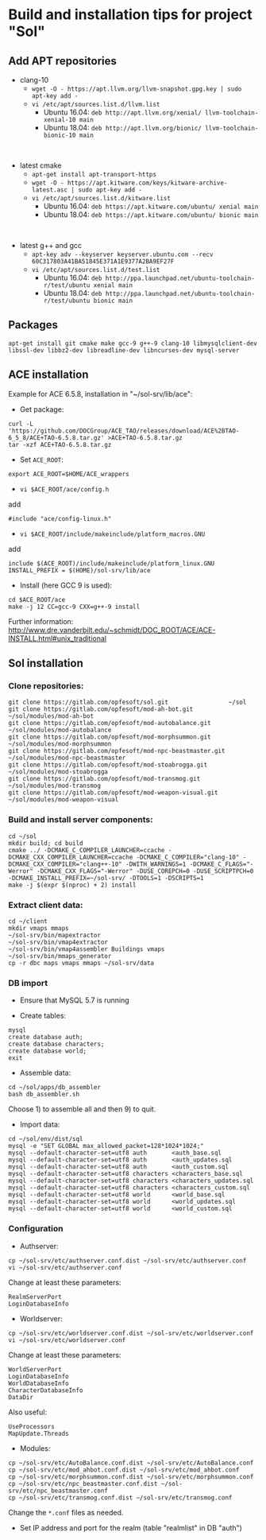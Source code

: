 # Build and installation tips for project "Sol"

## Add APT repositories

- clang-10
  - `wget -O - https://apt.llvm.org/llvm-snapshot.gpg.key | sudo apt-key add -`
  - `vi /etc/apt/sources.list.d/llvm.list`
    - Ubuntu 16.04: `deb http://apt.llvm.org/xenial/ llvm-toolchain-xenial-10 main`
    - Ubuntu 18.04: `deb http://apt.llvm.org/bionic/ llvm-toolchain-bionic-10 main`

<br>

- latest cmake
  - `apt-get install apt-transport-https`
  - `wget -O - https://apt.kitware.com/keys/kitware-archive-latest.asc | sudo apt-key add -`
  - `vi /etc/apt/sources.list.d/kitware.list`
    - Ubuntu 16.04: `deb https://apt.kitware.com/ubuntu/ xenial main`
    - Ubuntu 18.04: `deb https://apt.kitware.com/ubuntu/ bionic main`

<br>

- latest g++ and gcc
  - `apt-key adv --keyserver keyserver.ubuntu.com --recv 60C317803A41BA51845E371A1E9377A2BA9EF27F`
  - `vi /etc/apt/sources.list.d/test.list`
    - Ubuntu 16.04: `deb http://ppa.launchpad.net/ubuntu-toolchain-r/test/ubuntu xenial main`
    - Ubuntu 18.04: `deb http://ppa.launchpad.net/ubuntu-toolchain-r/test/ubuntu bionic main`

## Packages

`apt-get install git cmake make gcc-9 g++-9 clang-10 libmysqlclient-dev libssl-dev libbz2-dev libreadline-dev libncurses-dev mysql-server`

## ACE installation

Example for ACE 6.5.8, installation in "~/sol-srv/lib/ace":

- Get package:
```
curl -L 'https://github.com/DOCGroup/ACE_TAO/releases/download/ACE%2BTAO-6_5_8/ACE+TAO-6.5.8.tar.gz' >ACE+TAO-6.5.8.tar.gz
tar -xzf ACE+TAO-6.5.8.tar.gz
```

- Set `ACE_ROOT`:
```
export ACE_ROOT=$HOME/ACE_wrappers
```

- `vi $ACE_ROOT/ace/config.h`

add

```
#include "ace/config-linux.h"
```

- `vi $ACE_ROOT/include/makeinclude/platform_macros.GNU`

add

```
include $(ACE_ROOT)/include/makeinclude/platform_linux.GNU
INSTALL_PREFIX = $(HOME)/sol-srv/lib/ace
```

- Install (here GCC 9 is used):
```
cd $ACE_ROOT/ace
make -j 12 CC=gcc-9 CXX=g++-9 install
```

Further information: http://www.dre.vanderbilt.edu/~schmidt/DOC_ROOT/ACE/ACE-INSTALL.html#unix_traditional

## Sol installation

### Clone repositories:
```
git clone https://gitlab.com/opfesoft/sol.git                 ~/sol
git clone https://gitlab.com/opfesoft/mod-ah-bot.git          ~/sol/modules/mod-ah-bot
git clone https://gitlab.com/opfesoft/mod-autobalance.git     ~/sol/modules/mod-autobalance
git clone https://gitlab.com/opfesoft/mod-morphsummon.git     ~/sol/modules/mod-morphsummon
git clone https://gitlab.com/opfesoft/mod-npc-beastmaster.git ~/sol/modules/mod-npc-beastmaster
git clone https://gitlab.com/opfesoft/mod-stoabrogga.git      ~/sol/modules/mod-stoabrogga
git clone https://gitlab.com/opfesoft/mod-transmog.git        ~/sol/modules/mod-transmog
git clone https://gitlab.com/opfesoft/mod-weapon-visual.git   ~/sol/modules/mod-weapon-visual
```

### Build and install server components:
```
cd ~/sol
mkdir build; cd build
cmake ../ -DCMAKE_C_COMPILER_LAUNCHER=ccache -DCMAKE_CXX_COMPILER_LAUNCHER=ccache -DCMAKE_C_COMPILER="clang-10" -DCMAKE_CXX_COMPILER="clang++-10" -DWITH_WARNINGS=1 -DCMAKE_C_FLAGS="-Werror" -DCMAKE_CXX_FLAGS="-Werror" -DUSE_COREPCH=0 -DUSE_SCRIPTPCH=0 -DCMAKE_INSTALL_PREFIX=~/sol-srv/ -DTOOLS=1 -DSCRIPTS=1
make -j $(expr $(nproc) + 2) install
```

### Extract client data:
```
cd ~/client
mkdir vmaps mmaps
~/sol-srv/bin/mapextractor
~/sol-srv/bin/vmap4extractor
~/sol-srv/bin/vmap4assembler Buildings vmaps
~/sol-srv/bin/mmaps_generator
cp -r dbc maps vmaps mmaps ~/sol-srv/data
```

### DB import

- Ensure that MySQL 5.7 is running

- Create tables:
```
mysql
create database auth;
create database characters;
create database world;
exit
```

- Assemble data:
```
cd ~/sol/apps/db_assembler
bash db_assembler.sh
```

Choose 1) to assemble all and then 9) to quit.

- Import data:
```
cd ~/sol/env/dist/sql
mysql -e "SET GLOBAL max_allowed_packet=128*1024*1024;"
mysql --default-character-set=utf8 auth       <auth_base.sql
mysql --default-character-set=utf8 auth       <auth_updates.sql
mysql --default-character-set=utf8 auth       <auth_custom.sql
mysql --default-character-set=utf8 characters <characters_base.sql
mysql --default-character-set=utf8 characters <characters_updates.sql
mysql --default-character-set=utf8 characters <characters_custom.sql
mysql --default-character-set=utf8 world      <world_base.sql
mysql --default-character-set=utf8 world      <world_updates.sql
mysql --default-character-set=utf8 world      <world_custom.sql
```

### Configuration

- Authserver:
```
cp ~/sol-srv/etc/authserver.conf.dist ~/sol-srv/etc/authserver.conf
vi ~/sol-srv/etc/authserver.conf
```

Change at least these parameters:
```
RealmServerPort
LoginDatabaseInfo
```

- Worldserver:
```
cp ~/sol-srv/etc/worldserver.conf.dist ~/sol-srv/etc/worldserver.conf
vi ~/sol-srv/etc/worldserver.conf
```

Change at least these parameters:
```
WorldServerPort
LoginDatabaseInfo
WorldDatabaseInfo
CharacterDatabaseInfo
DataDir
```

Also useful:
```
UseProcessors
MapUpdate.Threads
```

- Modules:
```
cp ~/sol-srv/etc/AutoBalance.conf.dist ~/sol-srv/etc/AutoBalance.conf
cp ~/sol-srv/etc/mod_ahbot.conf.dist ~/sol-srv/etc/mod_ahbot.conf
cp ~/sol-srv/etc/morphsummon.conf.dist ~/sol-srv/etc/morphsummon.conf
cp ~/sol-srv/etc/npc_beastmaster.conf.dist ~/sol-srv/etc/npc_beastmaster.conf
cp ~/sol-srv/etc/transmog.conf.dist ~/sol-srv/etc/transmog.conf
```

Change the `*.conf` files as needed.

- Set IP address and port for the realm (table "realmlist" in DB "auth")
